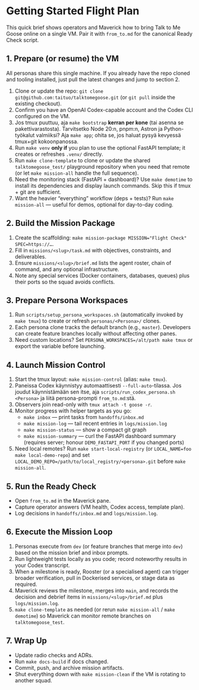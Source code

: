 # Getting Started Flight Plan

This quick brief shows operators and Maverick how to bring Talk to Me Goose
online on a single VM. Pair it with `from_to.md` for the
canonical Ready Check script.

## 1. Prepare (or resume) the VM
All personas share this single machine. If you already have the repo cloned and
tooling installed, just pull the latest changes and jump to section 2.

1. Clone or update the repo: `git clone git@github.com:taituo/talktomegoose.git`
   (or `git pull` inside the existing checkout).
2. Confirm you have an OpenAI Codex-capable account and the Codex CLI configured on the VM.
3. Jos tmux puuttuu, aja `make bootstrap` **kerran per kone** (tai asenna se
   pakettivarastosta). Tarvitsetko Node 20:n, pnpm:n, Astron ja Python-työkalut
   valmiiksi? Aja `make app`; ohita se, jos haluat pysyä kevyessä tmux+git
   kokoonpanossa.
4. Run `make venv` **only if** you plan to use the optional FastAPI template;
   it creates or refreshes `.venv/` directly.
5. Run `make clone-template` to clone or update the shared
   `talktomegoose_test/` playground repository when you need that remote (or let
   `make mission-all` handle the full sequence).
6. Need the monitoring stack (FastAPI + dashboard)? Use `make demotime` to
   install its dependencies and display launch commands. Skip this if tmux +
   git are sufficient.
7. Want the heavier “everything” workflow (deps + tests)? Run `make mission-all`
   — useful for demos, optional for day-to-day coding.

## 2. Build the Mission Package
1. Create the scaffolding: `make mission-package MISSION="Flight Check" SPEC=https://…`.
2. Fill in `missions/<slug>/task.md` with objectives, constraints, and deliverables.
3. Ensure `missions/<slug>/brief.md` lists the agent roster, chain of command, and any optional infrastructure.
4. Note any special services (Docker containers, databases, queues) plus their ports so the squad avoids conflicts.

## 3. Prepare Persona Workspaces
1. Run `scripts/setup_persona_workspaces.sh` (automatically invoked by `make tmux`) to create or refresh `personas/<Persona>/` clones.
2. Each persona clone tracks the default branch (e.g., `master`). Developers can create feature branches locally without affecting other panes.
3. Need custom locations? Set `PERSONA_WORKSPACES=/alt/path make tmux` or export the variable before launching.

## 4. Launch Mission Control
1. Start the tmux layout: `make mission-control` (alias: `make tmux`).
2. Paneissa Codex käynnistyy automaattisesti `--full-auto`-tilassa. Jos joudut käynnistämään sen itse, aja `scripts/run_codex_persona.sh <Persona>` ja liitä persona-prompti `from_to.md`:stä.
3. Observers join read-only with `tmux attach -t goose -r`.
4. Monitor progress with helper targets as you go:
   - `make inbox` — print tasks from `handoffs/inbox.md`
   - `make mission-log` — tail recent entries in `logs/mission.log`
   - `make mission-status` — show a compact git graph
   - `make mission-summary` — curl the FastAPI dashboard summary (requires server; honour `DEMO_FASTAPI_PORT` if you changed ports)
5. Need local remotes? Run `make start-local-registry` (or `LOCAL_NAME=foo make local-demo-repo`) and set `LOCAL_DEMO_REPO=/path/to/local_registry/<persona>.git` before `make mission-all`.

## 5. Run the Ready Check
- Open `from_to.md` in the Maverick pane.
- Capture operator answers (VM health, Codex access, template plan).
- Log decisions in `handoffs/inbox.md` and `logs/mission.log`.

## 6. Execute the Mission Loop
1. Personas execute from `dev` (or feature branches that merge into `dev`) based on the mission brief and inbox prompts.
2. Run lightweight tests locally as you code; record noteworthy results in your Codex transcript.
3. When a milestone is ready, Rooster (or a specialised agent) can trigger broader verification, pull in Dockerised services, or stage data as required.
4. Maverick reviews the milestone, merges into `main`, and records the decision and debrief items in `missions/<slug>/brief.md` plus `logs/mission.log`.
5. `make clone-template` as needed (or rerun `make mission-all` / `make demotime`) so Maverick can monitor remote branches on `talktomegoose_test`.

## 7. Wrap Up
- Update radio checks and ADRs.
- Run `make docs-build` if docs changed.
- Commit, push, and archive mission artifacts.
- Shut everything down with `make mission-clean` if the VM is rotating to another squad.
